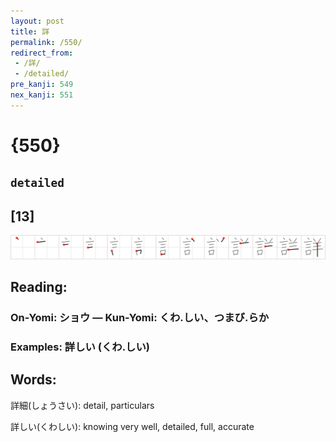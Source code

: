 ```yaml
---
layout: post
title: 詳
permalink: /550/
redirect_from:
 - /詳/
 - /detailed/
pre_kanji: 549
nex_kanji: 551
---
```


# {550}

## `detailed`

## [13]

<div class="stroke"><img src="../images/E8A9B3.png" /></div>

## Reading:

### On-Yomi: ショウ &mdash; Kun-Yomi: くわ.しい、つまび.らか

### Examples: 詳しい (くわ.しい)

## Words:

詳細(しょうさい): detail, particulars

詳しい(くわしい): knowing very well, detailed, full, accurate
